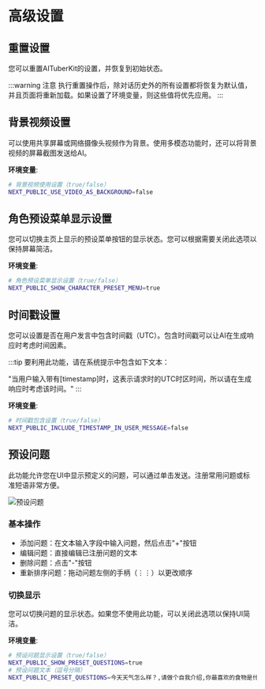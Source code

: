 # 高级设置

## 重置设置

您可以重置AITuberKit的设置，并恢复到初始状态。

:::warning 注意
执行重置操作后，除对话历史外的所有设置都将恢复为默认值，并且页面将重新加载。如果设置了环境变量，则这些值将优先应用。
:::

## 背景视频设置

可以使用共享屏幕或网络摄像头视频作为背景。使用多模态功能时，还可以将背景视频的屏幕截图发送给AI。

**环境变量**:

```bash
# 背景视频使用设置（true/false）
NEXT_PUBLIC_USE_VIDEO_AS_BACKGROUND=false
```

## 角色预设菜单显示设置

您可以切换主页上显示的预设菜单按钮的显示状态。您可以根据需要关闭此选项以保持屏幕简洁。

**环境变量**:

```bash
# 角色预设菜单显示设置（true/false）
NEXT_PUBLIC_SHOW_CHARACTER_PRESET_MENU=true
```

## 时间戳设置

您可以设置是否在用户发言中包含时间戳（UTC）。包含时间戳可以让AI在生成响应时考虑时间因素。

:::tip
要利用此功能，请在系统提示中包含如下文本：

"当用户输入带有[timestamp]时，这表示请求时的UTC时区时间，所以请在生成响应时考虑该时间。"
:::

**环境变量**:

```bash
# 时间戳包含设置（true/false）
NEXT_PUBLIC_INCLUDE_TIMESTAMP_IN_USER_MESSAGE=false
```

## 预设问题

此功能允许您在UI中显示预定义的问题，可以通过单击发送。注册常用问题或标准短语非常方便。

![预设问题](/images/other_c3sa5.png)

### 基本操作

- 添加问题：在文本输入字段中输入问题，然后点击"+"按钮
- 编辑问题：直接编辑已注册问题的文本
- 删除问题：点击"-"按钮
- 重新排序问题：拖动问题左侧的手柄（⋮⋮）以更改顺序

### 切换显示

您可以切换问题的显示状态。如果您不使用此功能，可以关闭此选项以保持UI简洁。

**环境变量**:

```bash
# 预设问题显示设置（true/false）
NEXT_PUBLIC_SHOW_PRESET_QUESTIONS=true
# 预设问题文本（逗号分隔）
NEXT_PUBLIC_PRESET_QUESTIONS=今天天气怎么样？,请做个自我介绍,你最喜欢的食物是什么？,告诉我最近的新闻
```
